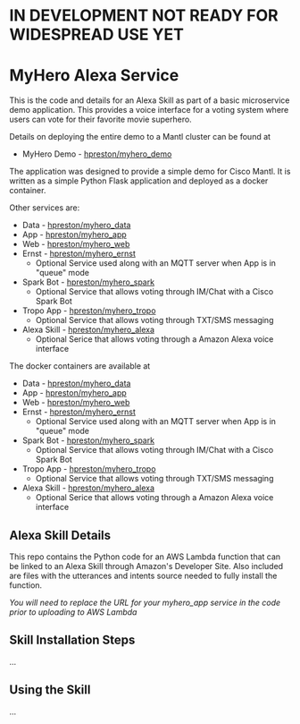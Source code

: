 # IN DEVELOPMENT NOT READY FOR WIDESPREAD USE YET

# MyHero Alexa Service

This is the code and details for an Alexa Skill as part of a basic microservice demo application.
This provides a voice interface for a voting system where users can vote for their favorite movie superhero.

Details on deploying the entire demo to a Mantl cluster can be found at
* MyHero Demo - [hpreston/myhero_demo](https://github.com/hpreston/myhero_demo)

The application was designed to provide a simple demo for Cisco Mantl.  It is written as a simple Python Flask application and deployed as a docker container.

Other services are:
* Data - [hpreston/myhero_data](https://github.com/hpreston/myhero_data)
* App - [hpreston/myhero_app](https://github.com/hpreston/myhero_app)
* Web - [hpreston/myhero_web](https://github.com/hpreston/myhero_web)
* Ernst - [hpreston/myhero_ernst](https://github.com/hpreston/myhero_ernst)
  * Optional Service used along with an MQTT server when App is in "queue" mode
* Spark Bot - [hpreston/myhero_spark](https://github.com/hpreston/myhero_spark)
  * Optional Service that allows voting through IM/Chat with a Cisco Spark Bot
* Tropo App - [hpreston/myhero_tropo](https://github.com/hpreston/myhero_tropo)
  * Optional Service that allows voting through TXT/SMS messaging
* Alexa Skill - [hpreston/myhero_alexa](https://github.com/hpreston/myhero_alexa)
  * Optional Serice that allows voting through a Amazon Alexa voice interface


The docker containers are available at
* Data - [hpreston/myhero_data](https://hub.docker.com/r/hpreston/myhero_data)
* App - [hpreston/myhero_app](https://hub.docker.com/r/hpreston/myhero_app)
* Web - [hpreston/myhero_web](https://hub.docker.com/r/hpreston/myhero_web)
* Ernst - [hpreston/myhero_ernst](https://hub.docker.com/r/hpreston/myhero_ernst)
  * Optional Service used along with an MQTT server when App is in "queue" mode
* Spark Bot - [hpreston/myhero_spark](https://hub.docker.com/r/hpreston/myhero_spark)
  * Optional Service that allows voting through IM/Chat with a Cisco Spark Bot
* Tropo App - [hpreston/myhero_tropo](https://hub.docker.com/r/hpreston/myhero_tropo)
  * Optional Service that allows voting through TXT/SMS messaging
* Alexa Skill - [hpreston/myhero_alexa](https://hub.docker.com/r/hpreston/myhero_alexa)
  * Optional Serice that allows voting through a Amazon Alexa voice interface


## Alexa Skill Details
This repo contains the Python code for an AWS Lambda function that can be linked to an Alexa Skill through Amazon's Developer Site.  Also included are files with the utterances and intents source needed to fully install the function.

_You will need to replace the URL for your myhero_app service in the code prior to uploading to AWS Lambda_

## Skill Installation Steps

...

## Using the Skill

...

